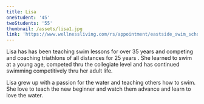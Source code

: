 ```yaml
---
title: Lisa
oneStudent: '45'
twoStudents: '55'
thumbnail: /assets/lisa1.jpg
link: 'https://www.wellnessliving.com/rs/appointment/eastside_swim_school'
---
```

Lisa has has been teaching swim lessons for over 35 years and competing and coaching triathlons of all distances for 25 years .  She learned to swim at a young age, competed thru the collegiate level and  has continued swimming competitively thru her adult life.

Lisa grew up with a passion for the water and teaching others how to swim.  She  love to teach the new beginner and watch them advance and learn to love the water.   

